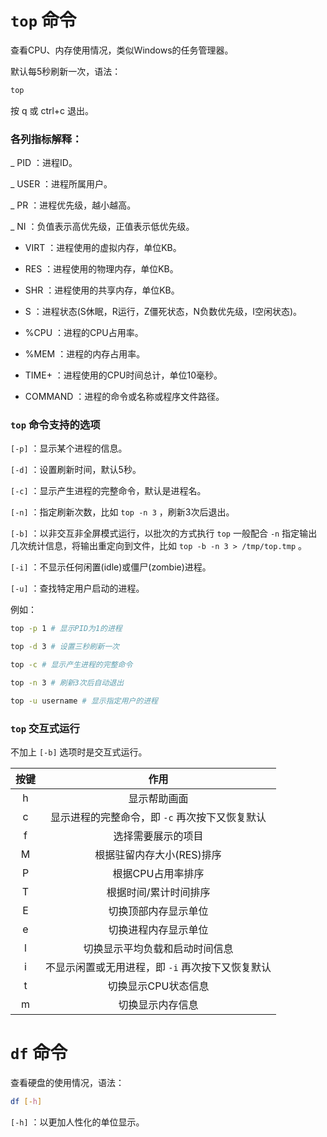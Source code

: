 # `top` 命令

查看CPU、内存使用情况，类似Windows的任务管理器。

默认每5秒刷新一次，语法：

```bash
top
```

按 q 或 ctrl+c 退出。

### 各列指标解释：

_ PID ：进程ID。

_ USER ：进程所属用户。

_ PR ：进程优先级，越小越高。

_ NI ：负值表示高优先级，正值表示低优先级。

- VIRT ：进程使用的虚拟内存，单位KB。

- RES ：进程使用的物理内存，单位KB。

- SHR ：进程使用的共享内存，单位KB。

- S ：进程状态(S休眠，R运行，Z僵死状态，N负数优先级，I空闲状态)。

- %CPU ：进程的CPU占用率。

- %MEM ：进程的内存占用率。

- TIME+ ：进程使用的CPU时间总计，单位10毫秒。

- COMMAND ：进程的命令或名称或程序文件路径。

### `top` 命令支持的选项

`[-p]` ：显示某个进程的信息。

`[-d]` ：设置刷新时间，默认5秒。

`[-c]` ：显示产生进程的完整命令，默认是进程名。

`[-n]` ：指定刷新次数，比如 `top -n 3` ，刷新3次后退出。

`[-b]` ：以非交互非全屏模式运行，以批次的方式执行 `top` 一般配合 `-n` 指定输出几次统计信息，将输出重定向到文件，比如 `top -b -n 3 > /tmp/top.tmp` 。

`[-i]` ：不显示任何闲置(idle)或僵尸(zombie)进程。

`[-u]` ：查找特定用户启动的进程。

例如：

```bash
top -p 1 # 显示PID为1的进程

top -d 3 # 设置三秒刷新一次

top -c # 显示产生进程的完整命令

top -n 3 # 刷新3次后自动退出

top -u username # 显示指定用户的进程

```

### `top` 交互式运行

不加上 `[-b]` 选项时是交互式运行。

| 按键 |              作用               |
| :----: | :-----------------------------: |
|   h    |   显示帮助画面    |
|   c    |   显示进程的完整命令，即 `-c` 再次按下又恢复默认   |
|   f    |   选择需要展示的项目    |
|   M    |   根据驻留内存大小(RES)排序    |
|   P    |   根据CPU占用率排序   |
|   T    |   根据时间/累计时间排序   |
|   E    |   切换顶部内存显示单位    |
|   e    |   切换进程内存显示单位  |
|   l    |   切换显示平均负载和启动时间信息    |
|   i    |   不显示闲置或无用进程，即 `-i` 再次按下又恢复默认    |
|   t    |   切换显示CPU状态信息   |
|   m    |   切换显示内存信息   |

# `df` 命令

查看硬盘的使用情况，语法：

```bash
df [-h]
```

`[-h]` ：以更加人性化的单位显示。
